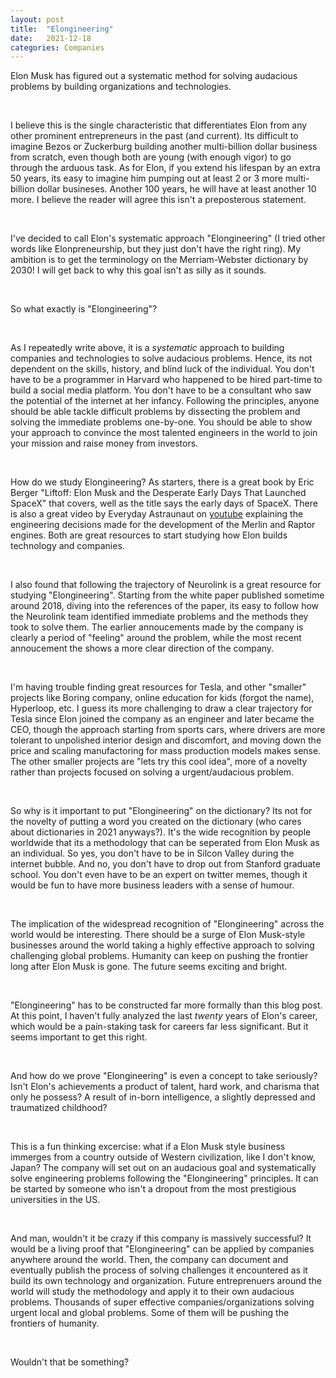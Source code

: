 ```yaml
---
layout: post
title:  "Elongineering"
date:   2021-12-18
categories: Companies
---
```


Elon Musk has figured out a systematic method for solving audacious problems by building organizations and technologies. 

&nbsp;&nbsp;

I believe this is the single characteristic that differentiates Elon from any other prominent entrepreneurs in the past (and current). Its difficult to imagine Bezos or Zuckerburg building another multi-billion dollar business from scratch, even though both are young (with enough vigor) to go through the arduous task. As for Elon, if you extend his lifespan by an extra 50 years, its easy to imagine him pumping out at least 2 or 3 more multi-billion dollar busineses. Another 100 years, he will have at least another 10 more. I believe the reader will agree this isn't a preposterous statement. 

&nbsp;&nbsp;

I've decided to call Elon's systematic approach "Elongineering" (I tried other words like Elonpreneurship, but they just don't have the right ring). My ambition is to get the terminology on the Merriam-Webster dictionary by 2030! I will get back to why this goal isn't as silly as it sounds. 

&nbsp;&nbsp;

So what exactly is "Elongineering"? 

&nbsp;&nbsp;

As I repeatedly write above, it is a *systematic* approach to building companies and technologies to solve audacious problems. Hence, its not dependent on the skills, history, and blind luck of the individual. You don't have to be a programmer in Harvard who happened to be hired part-time to build a social media platform. You don't have to be a consultant who saw the potential of the internet at her infancy. Following the principles, anyone should be able tackle difficult problems by dissecting the problem and solving the immediate problems one-by-one. You should be able to show your approach to convince the most talented engineers in the world to join your mission and raise money from investors. 

&nbsp;&nbsp;

How do we study Elongineering? As starters, there is a great book by Eric Berger "Liftoff: Elon Musk and the Desperate Early Days That Launched SpaceX" that covers, well as the title says the early days of SpaceX. There is also a great video by Everyday Astraunaut on [youtube](https://www.youtube.com/c/EverydayAstronaut) explaining the engineering decisions made for the development of the Merlin and Raptor engines. Both are great resources to start studying how Elon builds technology and companies.  

&nbsp;&nbsp;

I also found that following the trajectory of Neurolink is a great resource for studying "Elongineering". Starting from the white paper published sometime around 2018, diving into the references of the paper, its easy to follow how the Neurolink team identified immediate problems and the methods they took to solve them. The earlier annoucements made by the company is clearly a period of "feeling" around the problem, while the most recent annoucement the shows a more clear direction of the company. 

&nbsp;&nbsp;

I'm having trouble finding great resources for Tesla, and other "smaller" projects like Boring company, online education for kids (forgot the name), Hyperloop, etc. I guess its more challenging to draw a clear trajectory for Tesla since Elon joined the company as an engineer and later became the CEO, though the approach starting from sports cars, where drivers are more tolerant to unpolished interior design and discomfort, and moving down the price and scaling manufactoring for mass production models makes sense. The other smaller projects are "lets try this cool idea", more of a novelty rather than projects focused on solving a urgent/audacious problem. 

&nbsp;&nbsp;

So why is it important to put "Elongineering" on the dictionary? Its not for the novelty of putting a word you created on the dictionary (who cares about dictionaries in 2021 anyways?). It's the wide recognition by people worldwide that its a methodology that can be seperated from Elon Musk as an individual. So yes, you don't have to be in Silcon Valley during the internet bubble. And no, you don't have to drop out from Stanford graduate school. You don't even have to be an expert on twitter memes, though it would be fun to have more business leaders with a sense of humour. 

&nbsp;&nbsp;

The implication of the widespread recognition of "Elongineering" across the world would be interesting. There should be a surge of Elon Musk-style businesses around the world taking a highly effective approach to solving challenging global problems. Humanity can keep on pushing the frontier long after Elon Musk is gone. The future seems exciting and bright. 

&nbsp;&nbsp;

"Elongineering" has to be constructed far more formally than this blog post. At this point, I haven't fully analyzed the last *twenty* years of Elon's career, which would be a pain-staking task for careers far less significant. But it seems important to get this right. 

&nbsp;&nbsp;

And how do we prove "Elongineering" is even a concept to take seriously? Isn't Elon's achievements a product of talent, hard work, and charisma that only he possess? A result of in-born intelligence, a slightly depressed and traumatized childhood? 

&nbsp;&nbsp;

This is a fun thinking excercise: what if a Elon Musk style business immerges from a country outside of Western civilization, like I don't know, Japan? The company will set out on an audacious goal and systematically solve engineering problems following the "Elongineering" principles. It can be started by someone who isn't a dropout from the most prestigious universities in the US. 

&nbsp;&nbsp;

And man, wouldn't it be crazy if this company is massively successful? It would be a living proof that "Elongineering" can be applied by companies anywhere around the world. Then, the company can document and eventually publish the process of solving challenges it encountered as it build its own technology and organization. Future entreprenuers around the world will study the methodology and apply it to their own audacious problems. Thousands of super effective companies/organizations solving urgent local and global problems. Some of them will be pushing the frontiers of humanity. 

&nbsp;&nbsp;

Wouldn't that be something?